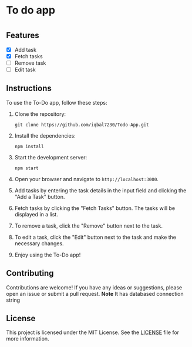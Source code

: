 <h1>To do app<h1>
<h2>Features</h2>

- [x] Add task
- [x] Fetch tasks
- [ ] Remove task
- [ ] Edit task

<h2>Instructions</h2>

To use the To-Do app, follow these steps:

1. Clone the repository:
    ```
    git clone https://github.com/iqbal7230/Todo-App.git
    ```

2. Install the dependencies:
    ```
    npm install
    ```

3. Start the development server:
    ```
    npm start
    ```

4. Open your browser and navigate to `http://localhost:3000`.

5. Add tasks by entering the task details in the input field and clicking the "Add a Task" button.

6. Fetch tasks by clicking the "Fetch Tasks" button. The tasks will be displayed in a list.

7. To remove a task, click the "Remove" button next to the task.

8. To edit a task, click the "Edit" button next to the task and make the necessary changes.

9. Enjoy using the To-Do app!

<h2>Contributing</h2>

Contributions are welcome! If you have any ideas or suggestions, please open an issue or submit a pull request.
**Note** It has databased connection string

<h2>License</h2>

This project is licensed under the MIT License. See the [LICENSE](./LICENSE) file for more information.
